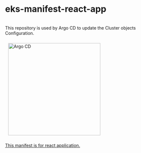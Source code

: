 # eks-manifest-react-app 
</br>This repository is used by Argo CD to update the Cluster objects Configuration.

<img style="margin: 10px" src=https://user-images.githubusercontent.com/32189783/203806949-31715b96-085b-42c1-9f0a-55ae353cf547.png alt="Argo CD" height="300" />



[This manifest is for react application.](https://github.com/Saurabhkr952/my-portfolio)
